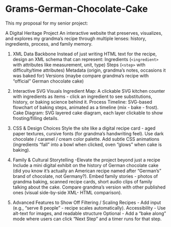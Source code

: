 # Grams-German-Chocolate-Cake

This my proposal for my senior project:

A Digital Heritage Project
An interactive website that preserves, visualizes, and explores my grandma’s recipe through multiple lenses: history, ingredients, process, and family memory.
1. XML Data Backbone
Instead of just writing HTML text for the recipe, design an XML schema that can represent:
 Ingredients (`<ingredient>` with attributes like measurement, unit, type)
 Steps (`<step>` with difficulty/time attributes)
 Metadata (origin, grandma’s notes, occasions it was baked for)
 Versions (maybe compare grandma’s recipe with “official” German chocolate cake)

2. Interactive SVG Visuals
 Ingredient Map: A clickable SVG kitchen counter with ingredients as items - click an ingredient to see substitutions, history, or baking science behind it.
 Process Timeline: SVG-based flowchart of baking steps, animated as a timeline (mix - bake - frost).
 Cake Diagram: SVG layered cake diagram, each layer clickable to show frosting/filling details.

3. CSS & Design Choices
Style the site like a digital recipe card - aged paper textures, cursive fonts (for grandma’s handwriting feel).
 Use dark chocolate / caramel / cream color palette.
 Add subtle CSS animations (ingredients “fall” into a bowl when clicked, oven “glows” when cake is baking).

4. Family & Cultural Storytelling -Elevate the project beyond just a recipe
Include a mini digital exhibit on the history of German chocolate cake (did you know it’s actually an American recipe named after “German’s” brand of chocolate, not Germany?).
 Embed family stories - photos of grandma baking, scanned recipe cards, short audio clips of family talking about the cake.
 Compare grandma’s version with other published ones (visual side-by-side XML- HTML comparison).

5. Advanced Features to Show Off
Filtering / Scaling Recipes - Add input (e.g., “serve 8 people” - recipe scales automatically).
 Accessibility - Use  alt-text for images, and readable structure
 Optional - Add a “bake along” mode where users can click “Next Step” and a timer runs for that step.
